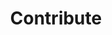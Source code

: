 ---
layout: default
lang: "en"
title: Contribute
permalink: /contribute/
nav_order: 1000
has_children: true
---